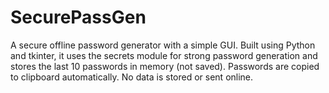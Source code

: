 # SecurePassGen
A secure offline password generator with a simple GUI. Built using Python and tkinter, it uses the secrets module for strong password generation and stores the last 10 passwords in memory (not saved). Passwords are copied to clipboard automatically. No data is stored or sent online.
